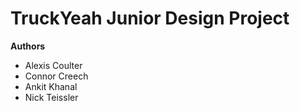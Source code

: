# TruckYeah Junior Design Project

**Authors**

   - Alexis Coulter 
   - Connor Creech
   - Ankit Khanal
   - Nick Teissler
